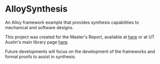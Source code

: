 # AlloySynthesis
An Alloy framework example that provides synthesis capabilities to mechanical and software designs.

This project was created for the Master's Report, available at [here](https://repositories.lib.utexas.edu/bitstream/handle/2152/34587/LIU-MASTERSREPORT-2015.pdf) or at UT Austin's main library page [here](http://catalog.lib.utexas.edu/search~S29?/X(mechanical+synthesis)&searchscope=29&SORT=D/X(mechanical+synthesis)&searchscope=29&SORT=D&SUBKEY=(mechanical+synthesis)/1%2C498%2C498%2CB/frameset&FF=X(mechanical+synthesis)&searchscope=29&SORT=D&1%2C1%2C).

Future developments will focus on the development of the frameworks and formal proofs to assist in synthesis.
